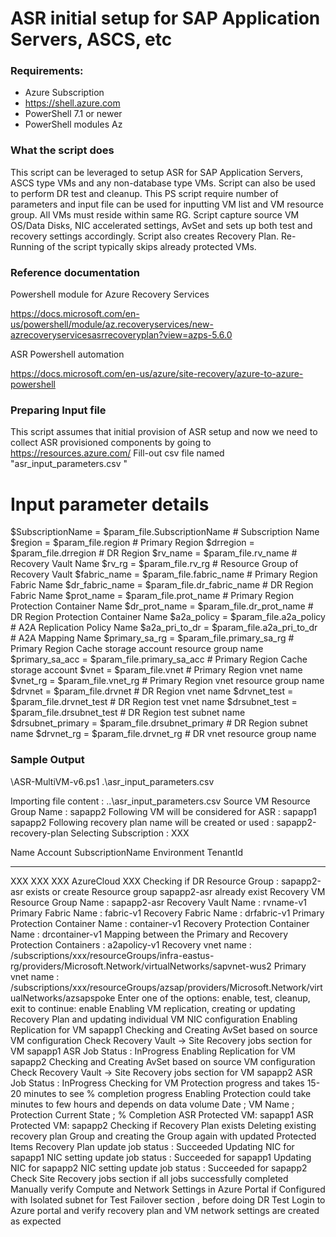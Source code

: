 # ASR initial setup for SAP Application Servers, ASCS, etc

### Requirements:

* Azure Subscription
* https://shell.azure.com
* PowerShell 7.1 or newer
* PowerShell modules Az

### What the script does

This script can be leveraged to setup ASR for SAP Application Servers, ASCS type VMs and any non-database type VMs.
Script can also be used to perform DR test and cleanup.
This PS script require number of parameters and input file can be used for inputting VM list and VM resource group. 
All VMs must reside within same RG.
Script capture source VM OS/Data Disks, NIC accelerated settings, AvSet and sets up both test and recovery settings accordingly.
Script also creates Recovery Plan.
Re-Running of the script typically skips already protected VMs.


### Reference documentation 

Powershell module for Azure Recovery Services

https://docs.microsoft.com/en-us/powershell/module/az.recoveryservices/new-azrecoveryservicesasrrecoveryplan?view=azps-5.6.0

ASR Powershell automation 

https://docs.microsoft.com/en-us/azure/site-recovery/azure-to-azure-powershell


### Preparing Input file

This script assumes that initial provision of ASR setup and now we need to collect ASR provisioned components by going to https://resources.azure.com/
Fill-out csv file named "asr_input_parameters.csv "

# Input parameter details
$SubscriptionName = $param_file.SubscriptionName    # Subscription Name
$region = $param_file.region                        # Primary Region 
$drregion = $param_file.drregion                    # DR Region 
$rv_name = $param_file.rv_name                      # Recovery Vault Name
$rv_rg = $param_file.rv_rg                          # Resource Group of Recovery Vault 
$fabric_name = $param_file.fabric_name              # Primary Region Fabric Name
$dr_fabric_name = $param_file.dr_fabric_name        # DR Region Fabric Name
$prot_name = $param_file.prot_name                  # Primary Region Protection Container Name
$dr_prot_name = $param_file.dr_prot_name            # DR Region Protection Container Name
$a2a_policy = $param_file.a2a_policy                # A2A Replication Policy Name
$a2a_pri_to_dr = $param_file.a2a_pri_to_dr          # A2A Mapping Name
$primary_sa_rg = $param_file.primary_sa_rg          # Primary Region Cache storage account resource group name
$primary_sa_acc = $param_file.primary_sa_acc        # Primary Region Cache storage account
$vnet = $param_file.vnet                            # Primary Region vnet name
$vnet_rg = $param_file.vnet_rg                      # Primary Region vnet resource group name
$drvnet = $param_file.drvnet                        # DR Region vnet name
$drvnet_test = $param_file.drvnet_test              # DR Region test vnet name
$drsubnet_test = $param_file.drsubnet_test          # DR Region test subnet name
$drsubnet_primary = $param_file.drsubnet_primary    # DR Region subnet name
$drvnet_rg = $param_file.drvnet_rg                  # DR vnet resource group name


### Sample Output 

\ASR-MultiVM-v6.ps1 .\asr_input_parameters.csv   

Importing file content : ..\asr_input_parameters.csv
Source VM Resource Group Name : sapapp2
Following VM will be considered for ASR :
sapapp1
sapapp2
Following recovery plan name will be created or used : sapapp2-recovery-plan
Selecting Subscription : XXX

Name                                     Account                SubscriptionName      Environment           TenantId
----                                     -------                ----------------      -----------           --------
XXX                                       XXX                          XXX              AzureCloud            XXX 
Checking if DR Resource Group : sapapp2-asr exists or create
Resource group sapapp2-asr already exist
Recovery VM Resource Group Name : sapapp2-asr
Recovery Vault Name : rvname-v1
Primary Fabric Name : fabric-v1
Recovery Fabric Name : drfabric-v1
Primary Protection Container Name : container-v1
Recovery Protection Container Name : drcontainer-v1
Mapping between the Primary and Recovery Protection Containers : a2apolicy-v1
Recovery vnet name  : /subscriptions/xxx/resourceGroups/infra-eastus-rg/providers/Microsoft.Network/virtualNetworks/sapvnet-wus2
Primary vnet name  : /subscriptions/xxx/resourceGroups/azsap/providers/Microsoft.Network/virtualNetworks/azsapspoke
Enter one of the options:  enable, test, cleanup, exit to continue: enable
Enabling VM replication, creating or updating Recovery Plan and updating individual VM NIC configuration
Enabling Replication for VM sapapp1
Checking and Creating AvSet based on source VM configuration
Check Recovery Vault -> Site Recovery jobs section for VM sapapp1
ASR Job Status : InProgress
Enabling Replication for VM sapapp2
Checking and Creating AvSet based on source VM configuration
Check Recovery Vault -> Site Recovery jobs section for VM sapapp2
ASR Job Status : InProgress
Checking for VM Protection progress and takes 15-20 minutes to see % completion progress
Enabling Protection could take minutes to few hours and depends on data volume
Date                ; VM Name        ;  Protection Current State  ;   % Completion
ASR Protected VM:  sapapp1
ASR Protected VM:  sapapp2
Checking if Recovery Plan exists
Deleting existing recovery plan Group and creating the Group again with updated Protected Items
Recovery Plan update job status : Succeeded
Updating NIC for sapapp1
NIC setting update job status : Succeeded for sapapp1
Updating NIC for sapapp2
NIC setting update job status : Succeeded for sapapp2
Check Site Recovery jobs section if all jobs successfully completed
Manually verify Compute and Network Settings in Azure Portal if Configured with Isolated subnet for Test Failover section , before doing DR Test
Login to Azure portal and verify recovery plan and VM network settings are created as expected

```

